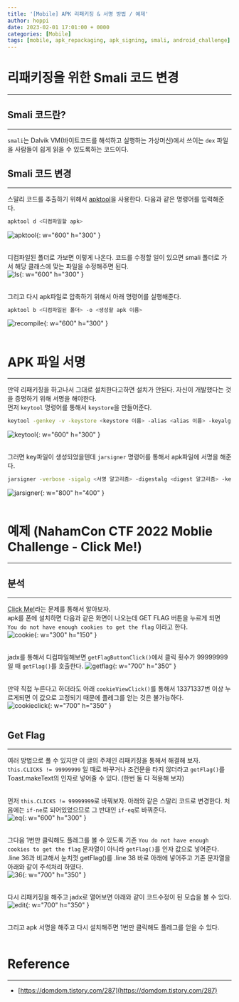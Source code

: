 ```yaml
---
title: '[Mobile] APK 리패키징 & 서명 방법 / 예제'
author: hoppi
date: 2023-02-01 17:01:00 + 0000
categories: [Mobile]
tags: [mobile, apk_repackaging, apk_signing, smali, android_challenge]
---
```


# 리패키징을 위한 Smali 코드 변경
***
## Smali 코드란?
***
`smali`는 Dalvik VM(바이트코드를 해석하고 실행하는 가상머신)에서 쓰이는 `dex` 파일을 사람들이 쉽게 읽을 수 있도록하는 코드이다.  

## Smali 코드 변경
***
스말리 코드를 추출하기 위해서 [apktool](https://ibotpeaches.github.io/Apktool/install/)을 사용한다. 다음과 같은 명령어를 입력해준다.  
```zsh
apktool d <디컴파일할 apk>
```

![apktool](../../../assets/img/2023-02-01/apktool.png){: w="600" h="300" }  
<br/>

디컴파일된 폴더로 가보면 이렇게 나온다. 코드를 수정할 일이 있으면 smali 폴더로 가서 해당 클래스에 맞는 파일을 수정해주면 된다.  
![ls](../../../assets/img/2023-02-01/ls.png){: w="600" h="300" }  
<br/>

그리고 다시 apk파일로 압축하기 위해서 아래 명령어를 실행해준다.  
```zsh
apktool b <디컴파일된 폴더> -o <생성할 apk 이름>
```

![recompile](../../../assets/img/2023-02-01/recompile.png){: w="600" h="300" }  
<br/>

# APK 파일 서명
***
만약 리패키징을 하고나서 그대로 설치한다고하면 설치가 안된다. 자신이 개발했다는 것을 증명하기 위해 서명을 해야한다.  
먼저 `keytool` 명령어를 통해서 `keystore`을 만들어준다.  
```zsh
keytool -genkey -v -keystore <keystore 이름> -alias <alias 이름> -keyalg <알고리즘> -keysize <키사이즈>
```

![keytool](../../../assets/img/2023-02-01/keytool.png){: w="600" h="300" }  
<br/>

그러면 key파일이 생성되었을텐데 `jarsigner` 명령어를 통해서 apk파일에 서명을 해준다.  
```zsh
jarsigner -verbose -sigalg <서명 알고리즘> -digestalg <digest 알고리즘> -keystore <keystore 파일> <서명할 apk파일> <나의 alias 이름>
```

![jarsigner](../../../assets/img/2023-02-01/jarsigner.png){: w="800" h="400" }  
<br/>

# 예제 (NahamCon CTF 2022 Moblie Challenge - Click Me!)
***
## 분석
***
[Click Me!](https://github.com/evyatar9/Writeups/blob/master/CTFs/2022-NahamCon_CTF/Mobile/Click_Me/click_me.apk)라는 문제를 통해서 알아보자.  
apk를 폰에 설치하면 다음과 같은 화면이 나오는데 GET FLAG 버튼을 누르게 되면 `You do not have enough cookies to get the flag` 이라고 한다.  
![cookie](../../../assets/img/2023-02-01/cookie.png){: w="300" h="150" }  
<br/>

jadx를 통해서 디컴파일해보면 `getFlagButtonClick()`에서 클릭 횟수가 99999999일 때 `getFlag()`를 호출한다.
![getflag](../../../assets/img/2023-02-01/getflag.png){: w="700" h="350" }  
<br/>

만약 직접 누른다고 하더라도 아래 `cookieViewClick()`를 통해서 13371337번 이상 누르게되면 이 값으로 고정되기 때문에 플레그를 얻는 것은 불가능하다.  
![cookieclick](../../../assets/img/2023-02-01/cookieclick.png){: w="700" h="350" }  
<br/>

## Get Flag
***
여러 방법으로 풀 수 있지만 이 글의 주제인 리패키징을 통해서 해결해 보자.  
`this.CLICKS != 99999999` 일 때로 바꾸거나 조건문을 타지 않더라고 `getFlag()`를 Toast.makeText의 인자로 넣어줄 수 있다. (한번 둘 다 적용해 보자)  
<br/>

먼저 `this.CLICKS != 99999999`로 바꿔보자. 아래와 같은 스말리 코드로 변경한다. 처음에는 `if-ne`로 되어있었으므로 그 반대인 `if-eq`로 바꿔준다.  
![eq](../../../assets/img/2023-02-01/eq.png){: w="600" h="300" }  
<br/>

그다음 1번만 클릭해도 플레그를 볼 수 있도록 기존 `You do not have enough cookies to get the flag` 문자열이 아니라 `getFlag()`를 인자 값으로 넣어준다.  
.line 36과 비교해서 눈치껏 getFlag()를 .line 38 바로 아래에 넣어주고 기존 문자열을 아래와 같이 주석처리 하였다.  
![36](../../../assets/img/2023-02-01/36.png){: w="700" h="350" }  
<br/>


다시 리패키징을 해주고 jadx로 열어보면 아래와 같이 코드수정이 된 모습을 볼 수 있다.  
![edit](../../../assets/img/2023-02-01/edit.png){: w="700" h="350" }  
<br/>

그리고 apk 서명을 해주고 다시 설치해주면 1번만 클릭해도 플레그를 얻을 수 있다.  
<br/>

# Reference
***
- [https://domdom.tistory.com/287](https://domdom.tistory.com/287)
